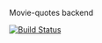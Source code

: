 Movie-quotes backend

[![Build Status](https://www.travis-ci.com/iu7dreamteam/Movie-quotes-backend.svg?branch=master)](https://www.travis-ci.com/iu7dreamteam/Movie-quotes-backend)
